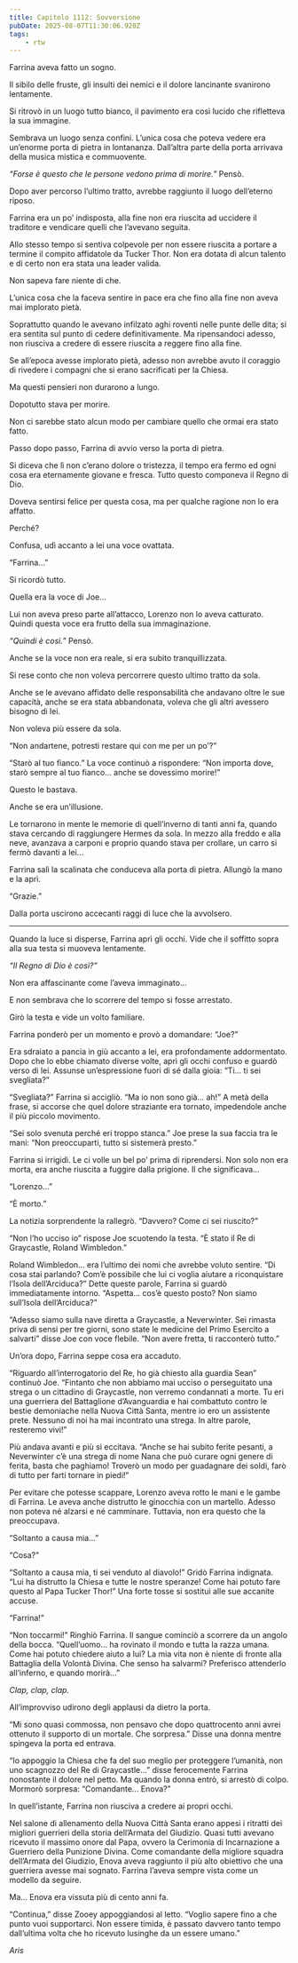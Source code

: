 ```yaml
---
title: Capitolo 1112: Sovversione
pubDate: 2025-08-07T11:30:06.920Z
tags:
    - rtw
---
```





















Farrina aveva fatto un sogno.






Il sibilo delle fruste, gli insulti dei nemici e il dolore lancinante svanirono lentamente.






Si ritrovò in un luogo tutto bianco, il pavimento era così lucido che rifletteva la sua immagine.






Sembrava un luogo senza confini. L’unica cosa che poteva vedere era un’enorme porta di pietra in lontananza. Dall’altra parte della porta arrivava della musica mistica e commuovente.






<em>“Forse è questo che le persone vedono prima di morire.”</em> Pensò.






Dopo aver percorso l’ultimo tratto, avrebbe raggiunto il luogo dell’eterno riposo.






Farrina era un po’ indisposta, alla fine non era riuscita ad uccidere il traditore e vendicare quelli che l’avevano seguita.






Allo stesso tempo si sentiva colpevole per non essere riuscita a portare a termine il compito affidatole da Tucker Thor. Non era dotata di alcun talento e di certo non era stata una leader valida.






Non sapeva fare niente di che.






L’unica cosa che la faceva sentire in pace era che fino alla fine non aveva mai implorato pietà.






Soprattutto quando le avevano infilzato aghi roventi nelle punte delle dita; si era sentita sul punto di cedere definitivamente. Ma ripensandoci adesso, non riusciva a credere di essere riuscita a reggere fino alla fine.






Se all’epoca avesse implorato pietà, adesso non avrebbe avuto il coraggio di rivedere i compagni che si erano sacrificati per la Chiesa.






Ma questi pensieri non durarono a lungo.






Dopotutto stava per morire.






Non ci sarebbe stato alcun modo per cambiare quello che ormai era stato fatto.






Passo dopo passo, Farrina di avvio verso la porta di pietra.






Si diceva che lì non c’erano dolore o tristezza, il tempo era fermo ed ogni cosa era eternamente giovane e fresca. Tutto questo componeva il Regno di Dio.






Doveva sentirsi felice per questa cosa, ma per qualche ragione non lo era affatto.






Perché?






Confusa, udì accanto a lei una voce ovattata.






“Farrina...”






Si ricordò tutto.






Quella era la voce di Joe...






Lui non aveva preso parte all’attacco, Lorenzo non lo aveva catturato. Quindi questa voce era frutto della sua immaginazione.






<em>“Quindi è così.” </em>Pensò.






Anche se la voce non era reale, si era subito tranquillizzata.






Si rese conto che non voleva percorrere questo ultimo tratto da sola.






Anche se le avevano affidato delle responsabilità che andavano oltre le sue capacità, anche se era stata abbandonata, voleva che gli altri avessero bisogno di lei.






Non voleva più essere da sola.






“Non andartene, potresti restare qui con me per un po’?”






“Starò al tuo fianco.” La voce continuò a rispondere: “Non importa dove, starò sempre al tuo fianco... anche se dovessimo morire!”






Questo le bastava.






Anche se era un’illusione.






Le tornarono in mente le memorie di quell’inverno di tanti anni fa, quando stava cercando di raggiungere Hermes da sola. In mezzo alla freddo e alla neve, avanzava a carponi e proprio quando stava per crollare, un carro si fermò davanti a lei...






Farrina salì la scalinata che conduceva alla porta di pietra. Allungò la mano e la aprì.






“Grazie.”






Dalla porta uscirono accecanti raggi di luce che la avvolsero.






***






Quando la luce si disperse, Farrina aprì gli occhi. Vide che il soffitto sopra alla sua testa si muoveva lentamente.






<em>“Il Regno di Dio è così?”</em>






Non era affascinante come l’aveva immaginato...






E non sembrava che lo scorrere del tempo si fosse arrestato.






Girò la testa e vide un volto familiare.






Farrina ponderò per un momento e provò a domandare: “Joe?”






Era sdraiato a pancia in giù accanto a lei, era profondamente addormentato. Dopo che lo ebbe chiamato diverse volte, aprì gli occhi confuso e guardò verso di lei. Assunse un’espressione fuori di sé dalla gioia: “Ti... ti sei svegliata?”






“Svegliata?” Farrina si accigliò. “Ma io non sono già... ah!” A metà della frase, si accorse che quel dolore straziante era tornato, impedendole anche il più piccolo movimento.






“Sei solo svenuta perché eri troppo stanca.” Joe prese la sua faccia tra le mani: “Non preoccuparti, tutto si sistemerà presto.”






Farrina si irrigidì. Le ci volle un bel po’ prima di riprendersi. Non solo non era morta, era anche riuscita a fuggire dalla prigione. Il che significava...






“Lorenzo...”






“È morto.”






La notizia sorprendente la rallegrò. “Davvero? Come ci sei riuscito?”






“Non l’ho ucciso io” rispose Joe scuotendo la testa. “È stato il Re di Graycastle, Roland Wimbledon.”






Roland Wimbledon... era l’ultimo dei nomi che avrebbe voluto sentire. “Di cosa stai parlando? Com’è possibile che lui ci voglia aiutare a riconquistare l’Isola dell’Arciduca?” Dette queste parole, Farrina si guardò immediatamente intorno. “Aspetta... cos’è questo posto? Non siamo sull’Isola dell’Arciduca?”






“Adesso siamo sulla nave diretta a Graycastle, a Neverwinter. Sei rimasta priva di sensi per tre giorni, sono state le medicine del Primo Esercito a salvarti” disse Joe con voce flebile. “Non avere fretta, ti racconterò tutto.”






Un’ora dopo, Farrina seppe cosa era accaduto.






“Riguardo all’interrogatorio del Re, ho già chiesto alla guardia Sean” continuò Joe. “Fintanto che non abbiamo mai ucciso o perseguitato una strega o un cittadino di Graycastle, non verremo condannati a morte. Tu eri una guerriera del Battaglione d’Avanguardia e hai combattuto contro le bestie demoniache nella Nuova Città Santa, mentre io ero un assistente prete. Nessuno di noi ha mai incontrato una strega. In altre parole, resteremo vivi!”






Più andava avanti e più si eccitava. “Anche se hai subito ferite pesanti, a Neverwinter c’è una strega di nome Nana che può curare ogni genere di ferita, basta che paghiamo! Troverò un modo per guadagnare dei soldi, farò di tutto per farti tornare in piedi!”






Per evitare che potesse scappare, Lorenzo aveva rotto le mani e le gambe di Farrina. Le aveva anche distrutto le ginocchia con un martello. Adesso non poteva né alzarsi e né camminare. Tuttavia, non era questo che la preoccupava.






“Soltanto a causa mia...”






“Cosa?”






“Soltanto a causa mia, ti sei venduto al diavolo!” Gridò Farrina indignata. “Lui ha distrutto la Chiesa e tutte le nostre speranze! Come hai potuto fare questo al Papa Tucker Thor!” Una forte tosse si sostituì alle sue accanite accuse.






“Farrina!”






“Non toccarmi!” Ringhiò Farrina. Il sangue cominciò a scorrere da un angolo della bocca. “Quell’uomo... ha rovinato il mondo e tutta la razza umana. Come hai potuto chiedere aiuto a lui? La mia vita non è niente di fronte alla Battaglia della Volontà Divina. Che senso ha salvarmi? Preferisco attenderlo all’inferno, e quando morirà...”






<em>Clap, clap, clap.</em>






All’improvviso udirono degli applausi da dietro la porta.






“Mi sono quasi commossa, non pensavo che dopo quattrocento anni avrei ottenuto il supporto di un mortale. Che sorpresa.” Disse una donna mentre spingeva la porta ed entrava.






“Io appoggio la Chiesa che fa del suo meglio per proteggere l’umanità, non uno scagnozzo del Re di Graycastle...” disse ferocemente Farrina nonostante il dolore nel petto. Ma quando la donna entrò, si arrestò di colpo. Mormorò sorpresa: “Comandante... Enova?”






In quell’istante, Farrina non riusciva a credere ai propri occhi.






Nel salone di allenamento della Nuova Città Santa erano appesi i ritratti dei migliori guerrieri della storia dell’Armata del Giudizio. Quasi tutti avevano ricevuto il massimo onore dal Papa, ovvero la Cerimonia di Incarnazione a Guerriero della Punizione Divina. Come comandante della migliore squadra dell’Armata del Giudizio, Enova aveva raggiunto il più alto obiettivo che una guerriera avesse mai sognato. Farrina l’aveva sempre vista come un modello da seguire.






Ma... Enova era vissuta più di cento anni fa.






“Continua,” disse Zooey appoggiandosi al letto. “Voglio sapere fino a che punto vuoi supportarci. Non essere timida, è passato davvero tanto tempo dall’ultima volta che ho ricevuto lusinghe da un essere umano.”






<em>Aris</em>


                                


                                



